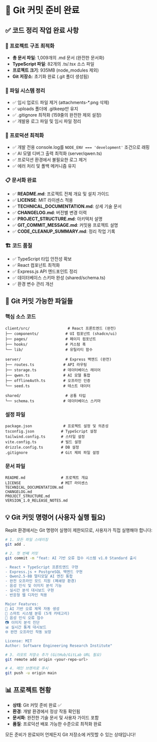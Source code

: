 # 🎉 Git 커밋 준비 완료

## ✅ 코드 정리 작업 완료 사항

### 📁 프로젝트 구조 최적화
- **총 문서 파일**: 1,009개의 .md 문서 (완전한 문서화)
- **TypeScript 파일**: 82개의 .ts/.tsx 소스 파일
- **프로젝트 크기**: 935MB (node_modules 제외)
- **Git 저장소**: 초기화 완료 (.git 폴더 생성됨)

### 🧹 파일 시스템 정리
- ✅ 임시 업로드 파일 제거 (attachments-*.png 삭제)
- ✅ uploads 폴더에 .gitkeep만 유지
- ✅ .gitignore 최적화 (159줄의 완전한 제외 설정)
- ✅ 개발용 로그 파일 및 임시 파일 정리

### 🔧 프로덕션 최적화
- ✅ 개발 전용 console.log를 `NODE_ENV === 'development'` 조건으로 래핑
- ✅ AI 모델 디버그 출력 최적화 (server/qwen.ts)
- ✅ 프로덕션 환경에서 불필요한 로그 제거
- ✅ 에러 처리 및 폴백 메커니즘 유지

### 📋 문서화 완료
- ✅ **README.md**: 프로젝트 전체 개요 및 설치 가이드
- ✅ **LICENSE**: MIT 라이센스 적용
- ✅ **TECHNICAL_DOCUMENTATION.md**: 상세 기술 문서
- ✅ **CHANGELOG.md**: 버전별 변경 이력
- ✅ **PROJECT_STRUCTURE.md**: 아키텍처 설명
- ✅ **GIT_COMMIT_MESSAGE.md**: 커밋용 프로젝트 설명
- ✅ **CODE_CLEANUP_SUMMARY.md**: 정리 작업 기록

### 🏗️ 코드 품질
- ✅ TypeScript 타입 안전성 확보
- ✅ React 컴포넌트 최적화
- ✅ Express.js API 엔드포인트 정리
- ✅ 데이터베이스 스키마 완성 (shared/schema.ts)
- ✅ 환경 변수 관리 개선

## 🚀 Git 커밋 가능한 파일들

### 핵심 소스 코드
```
client/src/                 # React 프론트엔드 (완전)
├── components/            # UI 컴포넌트 (shadcn/ui)
├── pages/                 # 페이지 컴포넌트
├── hooks/                 # 커스텀 훅
└── lib/                   # 유틸리티 함수

server/                    # Express 백엔드 (완전)
├── routes.ts             # API 라우팅
├── storage.ts            # 데이터베이스 레이어
├── qwen.ts               # AI 모델 통합
├── offlineAuth.ts        # 오프라인 인증
└── seed.ts               # 테스트 데이터

shared/                    # 공통 타입
└── schema.ts             # 데이터베이스 스키마
```

### 설정 파일
```
package.json              # 프로젝트 설정 및 의존성
tsconfig.json            # TypeScript 설정
tailwind.config.ts       # 스타일 설정
vite.config.ts           # 빌드 설정
drizzle.config.ts        # DB 설정
.gitignore               # Git 제외 파일 설정
```

### 문서 파일
```
README.md                # 프로젝트 개요
LICENSE                  # MIT 라이센스
TECHNICAL_DOCUMENTATION.md
CHANGELOG.md
PROJECT_STRUCTURE.md
VERSION_1.0_RELEASE_NOTES.md
```

## 💡 Git 커밋 명령어 (사용자 실행 필요)

Replit 환경에서는 Git 명령어 실행이 제한되므로, 사용자가 직접 실행해야 합니다:

```bash
# 1. 모든 파일 스테이징
git add .

# 2. 첫 번째 커밋
git commit -m "feat: AI 기반 오류 접수 시스템 v1.0 Standard 출시

- React + TypeScript 프론트엔드 구현
- Express.js + PostgreSQL 백엔드 구현  
- Qwen2.5-8B 멀티모달 AI 엔진 통합
- 완전 오프라인 모드 지원 (폐쇄망 환경)
- 음성 인식 및 이미지 분석 기능
- 실시간 분석 대시보드 구현
- 반응형 웹 디자인 적용

Major Features:
🤖 AI 기반 오류 제목 자동 생성
🎯 스마트 시스템 분류 (5개 카테고리)
🎤 음성 인식 오류 접수
📷 이미지 분석 진단
📊 실시간 통계 대시보드
🌐 완전 오프라인 작동 보장

License: MIT
Author: Software Engineering Research Institute"

# 3. 리모트 저장소 추가 (GitHub/GitLab URL 필요)
git remote add origin <your-repo-url>

# 4. 메인 브랜치로 푸시
git push -u origin main
```

## 📊 프로젝트 현황
- **상태**: Git 커밋 준비 완료 ✅
- **환경**: 개발 환경에서 정상 작동 확인됨
- **문서화**: 완전한 기술 문서 및 사용자 가이드 포함
- **품질**: 프로덕션 배포 가능한 수준으로 최적화 완료

모든 준비가 완료되어 언제든지 Git 저장소에 커밋할 수 있는 상태입니다!